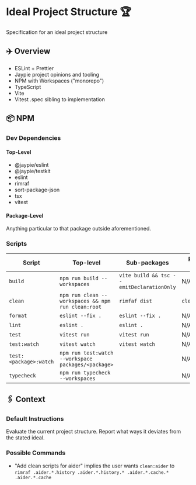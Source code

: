 # Ideal Project Structure 🏆

Specification for an ideal project structure

## ✈️ Overview

* ESLint + Prettier
* Jaypie project opinions and tooling
* NPM with Workspaces ("monorepo")
* TypeScript
* Vite
* Vitest .spec sibling to implementation

## 📦 NPM

### Dev Dependencies

#### Top-Level

* @jaypie/eslint
* @jaypie/testkit
* eslint
* rimraf
* sort-package-json
* tsx
* vitest

#### Package-Level

Anything particular to that package outside aforementioned.

### Scripts

| Script | Top-level | Sub-packages | Root-level |
| ------ | --------- | ------------ | ---------- |
| `build` | `npm run build --workspaces` | `vite build && tsc --emitDeclarationOnly` | N/A |
| `clean` | `npm run clean --workspaces && npm run clean:root` | `rimfaf dist` | `clean:root` |
| `format` | `eslint --fix .` | `eslint --fix .` | N/A |
| `lint` | `eslint .` | `eslint .` | N/A |
| `test` | `vitest run` | `vitest run` | N/A |
| `test:watch` | `vitest watch` | `vitest watch` | N/A |
| `test:<package>:watch` | `npm run test:watch --workspace packages/<package>` |  | N/A |
| `typecheck` | `npm run typecheck --workspaces` |  | N/A |

## 🖇️ Context

### Default Instructions

Evaluate the current project structure.
Report what ways it deviates from the stated ideal.

### Possible Commands

* "Add clean scripts for aider" implies the user wants `clean:aider` to `rimraf .aider.*.history .aider.*.history.* .aider.*.cache.* .aider.*.cache`
